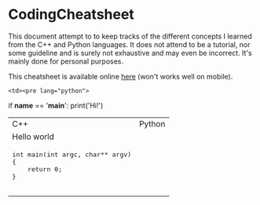 # CodingCheatsheet

This document attempt to to keep tracks of the different concepts I learned from the C++ and Python languages. It does not attend to be a tutorial, nor some guideline and is surely not exhaustive and may even be incorrect. It's mainly done for personal purposes.

This cheatsheet is available online [here](http://e-pot.xyz/CodingCheatsheet/) (won't works well on mobile).

<table>
  <tr>
    <td>C++</td> <td>Python</td>
  </tr>

  <tr>
    <td colspan="2">Hello world</td>
  </tr>
  <tr>
    <td><pre lang="cpp">
int main(int argc, char** argv)
{
    return 0;
}
    </pre></td>

    <td><pre lang="python">
if __name__ == '__main__':
    print('Hi!')
    </pre></td>
  </tr>
</table>
